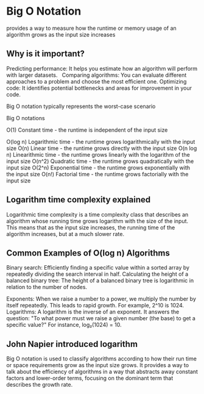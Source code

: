 # Big O Notation

provides a way to measure how the runtime or memory usage of an algorithm grows as the input size increases

## Why is it important?
Predicting performance: It helps you estimate how an algorithm will perform with larger datasets.   
Comparing algorithms: You can evaluate different approaches to a problem and choose the most efficient one.
Optimizing code: It identifies potential bottlenecks and areas for improvement in your code.

Big O notation typically represents the worst-case scenario

Big O notations

O(1) Constant time - the runtime is independent of the input size

O(log n) Logarithmic time - the runtime grows logarithmically with the input size 
O(n) Linear time - the runtime grows directly with the input size
O(n log n) Linearithmic time - the runtime grows linearly with the logarithm of
the input size
O(n^2) Quadratic time - the runtime grows quadratically with the input size
O(2^n) Exponential time - the runtime grows exponentially with the input size
O(n!) Factorial time - the runtime grows factorially with the input size

## Logarithm time complexity explained
Logarithmic time complexity is a time complexity class that describes an algorithm whose running time grows logarithm
with the size of the input. This means that as the input size increases, the running time of the algorithm increases, but at a much slower rate.

## Common Examples of O(log n) Algorithms
Binary search: Efficiently finding a specific value within a sorted array by repeatedly dividing the search interval in half.
Calculating the height of a balanced binary tree: The height of a balanced binary tree is logarithmic in relation to the number of nodes.

Exponents: When we raise a number to a power, we multiply the number by itself repeatedly. This leads to rapid growth. For example, 2^10 is 1024.
Logarithms: A logarithm is the inverse of an exponent. It answers the question: "To what power must we raise a given number (the base) to get a specific value?" For instance, log₂(1024) = 10.

## John Napier introduced logarithm

Big O notation is used to classify algorithms according to how their run time or space requirements grow as the input size grows. It provides a way to talk about the efficiency of algorithms in a way that abstracts away constant factors and lower-order terms, focusing on the dominant term that describes the growth rate.

